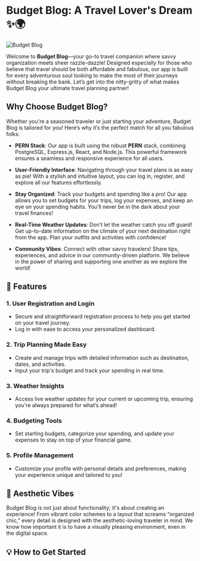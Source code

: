 # Budget Blog: A Travel Lover's Dream ✨🌍

![Budget Blog](URL)

Welcome to **Budget Blog**—your go-to travel companion where savvy organization meets sheer razzle-dazzle! Designed especially for those who believe that travel should be both affordable and fabulous, our app is built for every adventurous soul looking to make the most of their journeys without breaking the bank. Let’s get into the nitty-gritty of what makes Budget Blog your ultimate travel planning partner!

## Why Choose Budget Blog?

Whether you're a seasoned traveler or just starting your adventure, Budget Blog is tailored for you! Here’s why it’s the perfect match for all you fabulous folks:

- **PERN Stack**: Our app is built using the robust **PERN** stack, combining PostgreSQL, Express.js, React, and Node.js. This powerful framework ensures a seamless and responsive experience for all users.

- **User-Friendly Interface**: Navigating through your travel plans is as easy as pie! With a stylish and intuitive layout, you can log in, register, and explore all our features effortlessly.

- **Stay Organized**: Track your budgets and spending like a pro! Our app allows you to set budgets for your trips, log your expenses, and keep an eye on your spending habits. You’ll never be in the dark about your travel finances!

- **Real-Time Weather Updates**: Don’t let the weather catch you off guard! Get up-to-date information on the climate of your next destination right from the app. Plan your outfits and activities with confidence!

- **Community Vibes**: Connect with other savvy travelers! Share tips, experiences, and advice in our community-driven platform. We believe in the power of sharing and supporting one another as we explore the world!

## 🚀 Features

### 1. User Registration and Login
- Secure and straightforward registration process to help you get started on your travel journey.
- Log in with ease to access your personalized dashboard.

### 2. Trip Planning Made Easy
- Create and manage trips with detailed information such as destination, dates, and activities.
- Input your trip's budget and track your spending in real time.

### 3. Weather Insights
- Access live weather updates for your current or upcoming trip, ensuring you're always prepared for what’s ahead!

### 4. Budgeting Tools
- Set starting budgets, categorize your spending, and update your expenses to stay on top of your financial game.

### 5. Profile Management
- Customize your profile with personal details and preferences, making your experience unique and tailored to you!

## 🎨 Aesthetic Vibes

Budget Blog is not just about functionality; it's about creating an experience! From vibrant color schemes to a layout that screams “organized chic,” every detail is designed with the aesthetic-loving traveler in mind. We know how important it is to have a visually pleasing environment, even in the digital space.

## 💡 How to Get Started
